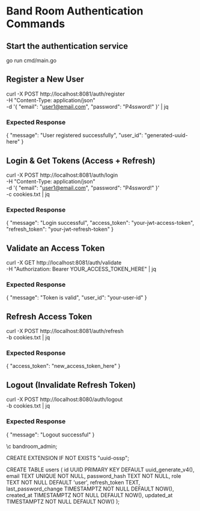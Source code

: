 # Band Room Authentication Commands

## Start the authentication service

go run cmd/main.go

## Register a New User

curl -X POST http://localhost:8081/auth/register \
 -H "Content-Type: application/json" \
 -d '{
"email": "user1@email.com",
"password": "P4ssword!"
}' | jq

### Expected Response

{
"message": "User registered successfully",
"user_id": "generated-uuid-here"
}

## Login & Get Tokens (Access + Refresh)

curl -X POST http://localhost:8081/auth/login \
 -H "Content-Type: application/json" \
 -d '{
"email": "user1@email.com",
"password": "P4ssword!"
}' \
 -c cookies.txt | jq

### Expected Response

{
"message": "Login successful",
"access_token": "your-jwt-access-token",
"refresh_token": "your-jwt-refresh-token"
}

## Validate an Access Token

curl -X GET http://localhost:8081/auth/validate \
 -H "Authorization: Bearer YOUR_ACCESS_TOKEN_HERE" | jq

### Expected Response

{
"message": "Token is valid",
"user_id": "your-user-id"
}

## Refresh Access Token

curl -X POST http://localhost:8081/auth/refresh \
 -b cookies.txt | jq

### Expected Response

{
"access_token": "new_access_token_here"
}

## Logout (Invalidate Refresh Token)

curl -X POST http://localhost:8080/auth/logout \
 -b cookies.txt | jq

### Expected Response

{
"message": "Logout successful"
}

\c bandroom_admin;

CREATE EXTENSION IF NOT EXISTS "uuid-ossp";

CREATE TABLE users (
id UUID PRIMARY KEY DEFAULT uuid_generate_v4(),
email TEXT UNIQUE NOT NULL,
password_hash TEXT NOT NULL,
role TEXT NOT NULL DEFAULT 'user',
refresh_token TEXT,
last_password_change TIMESTAMPTZ NOT NULL DEFAULT NOW(),
created_at TIMESTAMPTZ NOT NULL DEFAULT NOW(),
updated_at TIMESTAMPTZ NOT NULL DEFAULT NOW()
);
